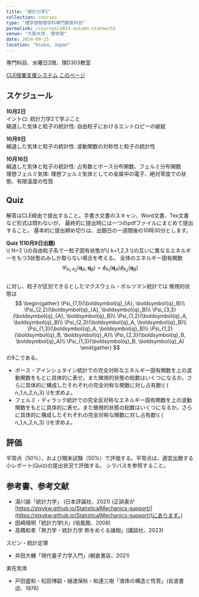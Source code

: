 ```yaml
---
title: "統計力学2"
collection: courses
type: "理学部物理学科専門教育科目"
permalink: /courses/2024-autumn-statmech2
venue: "大阪大学, 理学部"
date: 2024-09-25
location: "Osaka, Japan"
---
```


専門科目、水曜日2限、理D303教室

[CLE授業支援システム](https://www.cle.osaka-u.ac.jp/ultra/courses/_191684_1/outline)
[このページ](https://stsykw.github.io/courses/2024-autumn-statmech2)



スケジュール
----------
**10月2日**  
イントロ: 統計力学2で学ぶこと  
縮退した気体と粒子の統計性: 自由粒子におけるエントロピーの破綻  

**10月9日**  
縮退した気体と粒子の統計性: 波動関数の対称性と粒子の統計性  

**10月16日**  
縮退した気体と粒子の統計性: 占有数とボース分布関数、フェルミ分布関数  
理想フェルミ気体: 理想フェルミ気体としての金属中の電子、絶対零度での状態、有限温度の性質  

Quiz
----

解答はCLE経由で提出すること。手書き文書のスキャン、Word文書、Tex文書など形式は問わないが、
最終的に提出時には一つのpdfファイルにまとめて提出すること。
基本的に提出締め切りは、出題日の一週間後の10時30分とします。

**Quiz 1(10月9日出題)**  
\\( N=2 \\)の自由粒子系で一粒子固有状態が\\( k=1,2,3 \\)の互いに異なるエネルギーをもつ3状態のみしか取らない場合を考える。
全体のエネルギー固有関数
$$
\begin{equation*}
 \Psi_{k_1,k_2}(\boldsymbol{q}_{A},\boldsymbol{q}_{B}) = \phi_{k_1}(\boldsymbol{q}_{A}) \phi_{k_2}(\boldsymbol{q}_{B})
\end{equation*}
$$  
に対し、粒子が区別できるとしたマクスウェル・ボルツマン統計では
微視的状態は
$$
\begin{gather}
  \Psi_{1,1}(\boldsymbol{q}_{A}, \boldsymbol{q}_B)\\
  \Psi_{2,2}(\boldsymbol{q}_{A}, \boldsymbol{q}_B)\\
  \Psi_{3,3}(\boldsymbol{q}_{A}, \boldsymbol{q}_B)\\
  \Psi_{1,2}(\boldsymbol{q}_A, \boldsymbol{q}_B)\\
  \Psi_{2,3}(\boldsymbol{q}_A, \boldsymbol{q}_B)\\
  \Psi_{1,3}(\boldsymbol{q}_A, \boldsymbol{q}_B)\\
  \Psi_{1,2}(\boldsymbol{q}_B, \boldsymbol{q}_A)\\
  \Psi_{2,3}(\boldsymbol{q}_B, \boldsymbol{q}_A)\\
  \Psi_{1,3}(\boldsymbol{q}_B, \boldsymbol{q}_A)
  \end{gather}
$$
の9こである。
* ボース・アインシュタイン統計での完全対称なエネルギー固有関数を上の波動関数をもとに具体的に表せ。また微視的状態の総数はいくつになるか。さらに具体的に構成したそれぞれの完全対称な関数に対し占有数\\( \{ n_1,n_2,n_3\} \\)を求めよ。
* フェルミ・ディラック統計での完全反対称なエネルギー固有関数を上の波動関数をもとに具体的に表せ。また微視的状態の総数はいくつになるか。さらに具体的に構成したそれぞれの完全対称な関数に対し占有数\\( \{ n_1,n_2,n_3\} \\)を求めよ。

評価
---
平常点（50%）、および期末試験（50%）で評価する。平常点は、適宜出題する小レポート(Quiz)の提出状況で評価する。
シラバスを参照すること。



参考書、参考文献
-------------
* 湯川諭「統計力学」 (日本評論社、2021) (正誤表が[https://stsykw.github.io/StatisticalMechanics-support/](https://stsykw.github.io/StatisticalMechanics-support/)にあります。)
* 田崎晴明「統計力学I,II」(培風館、2008)
* 高橋和孝「熱力学・統計力学 熱をめぐる諸相」(講談社、2023)

スピン・統計定理
* 井田大輔「現代量子力学入門」(朝倉書店、2021)

実在気体
* 戸田盛和・松田博嗣・樋渡保秋・和達三樹「液体の構造と性質」(岩波書店、1976)
